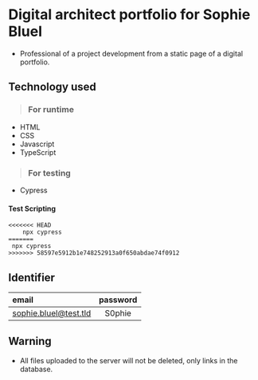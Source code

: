 # Digital architect portfolio for Sophie Bluel

-  Professional of a project development from a static page of a digital portfolio.

## Technology used

>### For runtime

-   HTML
-   CSS
-   Javascript
-   TypeScript

>### For testing

-  Cypress

#### Test Scripting

```
<<<<<<< HEAD
    npx cypress
=======
 npx cypress
>>>>>>> 58597e5912b1e748252913a0f650abdae74f0912
```

## Identifier

|email|password|
|:---|:---:|
|sophie.bluel@test.tld|S0phie|

## Warning
-  All files uploaded to the server will not be deleted, only links in the database.
